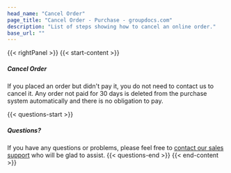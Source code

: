 ```yaml
---
head_name: "Cancel Order"
page_title: "Cancel Order - Purchase - groupdocs.com"
description: "List of steps showing how to cancel an online order."
base_url: ""
---
```

{{< rightPanel >}}
{{< start-content >}}
##### **Cancel Order**
If you placed an order but didn't pay it, you do not need to contact us to cancel it. Any order not paid for 30 days is deleted from the purchase system automatically and there is no obligation to pay.

{{< questions-start >}}
##### Questions?
If you have any questions or problems, please feel free to [contact our sales support](https://about.groupdocs.com/contact/) who will be glad to assist.
{{< questions-end >}}
{{< end-content >}}
